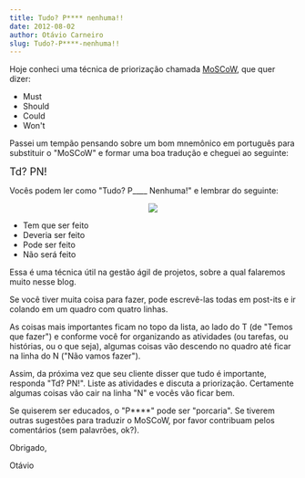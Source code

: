 ```yaml
---
title: Tudo? P**** nenhuma!!
date: 2012-08-02
author: Otávio Carneiro
slug: Tudo?-P****-nenhuma!!
---
```


Hoje conheci uma técnica de priorização chamada
[MoSCoW](http://en.wikipedia.org/wiki/MoSCoW_Method), que quer dizer:

-   Must
-   Should
-   Could
-   Won't

<div>

</div>

<div>

Passei um tempão pensando sobre um bom mnemônico em português para
substituir o "MoSCoW" e formar uma boa tradução e cheguei ao seguinte:

</div>

<div>

</div>

<div>

<span style="font-size: large;">Td? PN!</span>

</div>

<div>

</div>

<div>

Vocês podem ler como "Tudo? P\_\_\_\_ Nenhuma!" e lembrar do seguinte:
</p>

</div>

<div>

<div class="separator" style="clear: both; text-align: center;">

[![](http://2.bp.blogspot.com/-8IiiqTBhKuU/UBsvy-Qz1WI/AAAAAAAAA0w/6E-_ewLSyME/s1600/tdpn.jpg)](http://2.bp.blogspot.com/-8IiiqTBhKuU/UBsvy-Qz1WI/AAAAAAAAA0w/6E-_ewLSyME/s1600/tdpn.jpg)

</div>

-   Tem que ser feito
-   Deveria ser feito
-   Pode ser feito
-   Não será feito

<div>

</div>

<div>

Essa é uma técnica útil na gestão ágil de projetos, sobre a qual
falaremos muito nesse blog. 

</div>

<div>

</div>

<div>

Se você tiver muita coisa para fazer, pode escrevê-las todas em post-its
e ir colando em um quadro com quatro linhas. 

</div>

<div>

</div>

<div>

As coisas mais importantes ficam no topo da lista, ao lado do T (de
"Temos que fazer") e conforme você for organizando as atividades (ou
tarefas, ou histórias, ou o que seja), algumas coisas vão descendo no
quadro até ficar na linha do N ("Não vamos fazer").

</div>

</div>

<div>

</div>

<div>

Assim, da próxima vez que seu cliente disser que tudo é importante,
responda "Td? PN!". Liste as atividades e discuta a priorização.
Certamente algumas coisas vão cair na linha "N" e vocês vão ficar bem.

</div>

<div>

</div>

<div>

Se quiserem ser educados, o "P\*\*\*\*" pode ser "porcaria". Se tiverem
outras sugestões para traduzir o MoSCoW, por favor contribuam pelos
comentários (sem palavrões, ok?).

</div>

<div>

</div>

<div>

Obrigado,

</div>

<div>

</div>

<div>

Otávio

</div>
